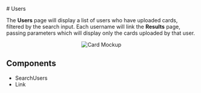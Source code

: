 # Users

The **Users** page will display a list of users who have uploaded cards, filtered by the search input. Each username will link the **Results** page, passing parameters which will display only the cards uploaded by that user.

<p align="center">
  <img alt="Card Mockup" src="https://cdn.rawgit.com/jtmcgrath/book-bingo/8404ba3c/Design/Pages/Explore/page-explore-seach.jpg" />
</p>

## Components

- SearchUsers
- Link
